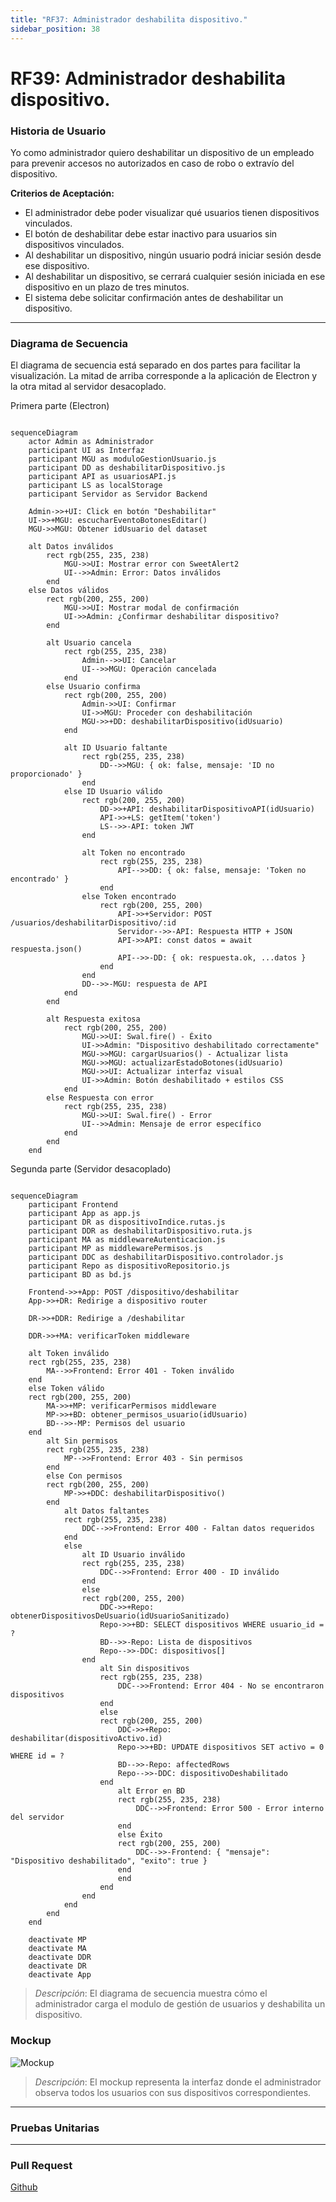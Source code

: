```yaml
---
title: "RF37: Administrador deshabilita dispositivo."  
sidebar_position: 38
---
```


# RF39: Administrador deshabilita dispositivo.

### Historia de Usuario

Yo como administrador quiero deshabilitar un dispositivo de un empleado para prevenir accesos no autorizados en caso de robo o extravío del dispositivo.

  **Criterios de Aceptación:**
  - El administrador debe poder visualizar qué usuarios tienen dispositivos vinculados.
  - El botón de deshabilitar debe estar inactivo para usuarios sin dispositivos vinculados.
  - Al deshabilitar un dispositivo, ningún usuario podrá iniciar sesión desde ese dispositivo.
  - Al deshabilitar un dispositivo, se cerrará cualquier sesión iniciada en ese dispositivo en un plazo de tres minutos.
  - El sistema debe solicitar confirmación antes de deshabilitar un dispositivo.


---

### Diagrama de Secuencia
El diagrama de secuencia está separado en dos partes para facilitar la visualización. La mitad de arriba corresponde a la aplicación de Electron y la otra mitad al servidor desacoplado.

Primera parte (Electron)
```mermaid

sequenceDiagram
    actor Admin as Administrador
    participant UI as Interfaz
    participant MGU as moduloGestionUsuario.js
    participant DD as deshabilitarDispositivo.js
    participant API as usuariosAPI.js
    participant LS as localStorage
    participant Servidor as Servidor Backend

    Admin->>+UI: Click en botón "Deshabilitar"
    UI->>+MGU: escucharEventoBotonesEditar()
    MGU->>MGU: Obtener idUsuario del dataset

    alt Datos inválidos
        rect rgb(255, 235, 238)
            MGU->>UI: Mostrar error con SweetAlert2
            UI-->>Admin: Error: Datos inválidos
        end
    else Datos válidos
        rect rgb(200, 255, 200)
            MGU->>UI: Mostrar modal de confirmación
            UI->>Admin: ¿Confirmar deshabilitar dispositivo?
        end

        alt Usuario cancela
            rect rgb(255, 235, 238)
                Admin-->>UI: Cancelar
                UI-->>MGU: Operación cancelada
            end
        else Usuario confirma
            rect rgb(200, 255, 200)
                Admin->>UI: Confirmar
                UI->>MGU: Proceder con deshabilitación
                MGU->>+DD: deshabilitarDispositivo(idUsuario)
            end

            alt ID Usuario faltante
                rect rgb(255, 235, 238)
                    DD-->>MGU: { ok: false, mensaje: 'ID no proporcionado' }
                end
            else ID Usuario válido
                rect rgb(200, 255, 200)
                    DD->>+API: deshabilitarDispositivoAPI(idUsuario)
                    API->>+LS: getItem('token')
                    LS-->>-API: token JWT
                end

                alt Token no encontrado
                    rect rgb(255, 235, 238)
                        API-->>DD: { ok: false, mensaje: 'Token no encontrado' }
                    end
                else Token encontrado
                    rect rgb(200, 255, 200)
                        API->>+Servidor: POST /usuarios/deshabilitarDispositivo/:id
                        Servidor-->>-API: Respuesta HTTP + JSON
                        API->>API: const datos = await respuesta.json()
                        API-->>-DD: { ok: respuesta.ok, ...datos }
                    end
                end
                DD-->>-MGU: respuesta de API
            end
        end

        alt Respuesta exitosa
            rect rgb(200, 255, 200)
                MGU->>UI: Swal.fire() - Éxito
                UI->>Admin: "Dispositivo deshabilitado correctamente"
                MGU->>MGU: cargarUsuarios() - Actualizar lista
                MGU->>MGU: actualizarEstadoBotones(idUsuario)
                MGU->>UI: Actualizar interfaz visual
                UI->>Admin: Botón deshabilitado + estilos CSS
            end
        else Respuesta con error
            rect rgb(255, 235, 238)
                MGU->>UI: Swal.fire() - Error
                UI-->>Admin: Mensaje de error específico
            end
        end
    end

```
Segunda parte (Servidor desacoplado)
```mermaid

sequenceDiagram
    participant Frontend
    participant App as app.js
    participant DR as dispositivoIndice.rutas.js
    participant DDR as deshabilitarDispositivo.ruta.js
    participant MA as middlewareAutenticacion.js
    participant MP as middlewarePermisos.js
    participant DDC as deshabilitarDispositivo.controlador.js
    participant Repo as dispositivoRepositorio.js
    participant BD as bd.js

    Frontend->>+App: POST /dispositivo/deshabilitar
    App->>+DR: Redirige a dispositivo router
    
    DR->>+DDR: Redirige a /deshabilitar
    
    DDR->>+MA: verificarToken middleware
    
    alt Token inválido
    rect rgb(255, 235, 238)
        MA-->>Frontend: Error 401 - Token inválido
    end
    else Token válido
    rect rgb(200, 255, 200)
        MA->>+MP: verificarPermisos middleware
        MP->>+BD: obtener_permisos_usuario(idUsuario)
        BD-->>-MP: Permisos del usuario
    end
        alt Sin permisos
        rect rgb(255, 235, 238)
            MP-->>Frontend: Error 403 - Sin permisos
        end
        else Con permisos
        rect rgb(200, 255, 200)
            MP->>+DDC: deshabilitarDispositivo()
        end
            alt Datos faltantes
            rect rgb(255, 235, 238)
                DDC-->>Frontend: Error 400 - Faltan datos requeridos
            end
            else
                alt ID Usuario inválido
                rect rgb(255, 235, 238)
                    DDC-->>Frontend: Error 400 - ID inválido
                end
                else
                rect rgb(200, 255, 200)
                    DDC->>+Repo: obtenerDispositivosDeUsuario(idUsuarioSanitizado)
                    Repo->>+BD: SELECT dispositivos WHERE usuario_id = ?
                    BD-->>-Repo: Lista de dispositivos
                    Repo-->>-DDC: dispositivos[]
                end
                    alt Sin dispositivos
                    rect rgb(255, 235, 238)
                        DDC-->>Frontend: Error 404 - No se encontraron dispositivos
                    end
                    else
                    rect rgb(200, 255, 200)
                        DDC->>+Repo: deshabilitar(dispositivoActivo.id)
                        Repo->>+BD: UPDATE dispositivos SET activo = 0 WHERE id = ?
                        BD-->>-Repo: affectedRows
                        Repo-->>-DDC: dispositivoDeshabilitado
                    end
                        alt Error en BD
                        rect rgb(255, 235, 238)
                            DDC-->>Frontend: Error 500 - Error interno del servidor
                        end
                        else Éxito
                        rect rgb(200, 255, 200)
                            DDC-->>-Frontend: { "mensaje": "Dispositivo deshabilitado", "exito": true }
                        end
                        end
                    end
                end
            end
        end
    end
    
    deactivate MP
    deactivate MA
    deactivate DDR
    deactivate DR
    deactivate App
```

> *Descripción*: El diagrama de secuencia muestra cómo el administrador carga el modulo de gestión de usuarios y deshabilita un dispositivo.

### Mockup

![Mockup](./mockups/GestionUsuarios.png)

> *Descripción*: El mockup representa la interfaz donde el administrador observa todos los usuarios con sus dispositivos correspondientes. 

---

### Pruebas Unitarias 



---

### Pull Request
[Github](https://github.com/CodeAnd-Co/App-Local-TracTech/pull/125)
